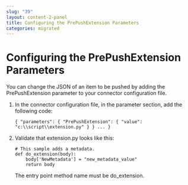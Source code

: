 ```yaml
---
slug: "39"
layout: content-2-panel
title: Configuring the PrePushExtension Parameters
categories: migrated
---
```


# Configuring the PrePushExtension Parameters

You can change the JSON of an item to be pushed by adding the PrePushExtension parameter to your connector configuration file.

1.  In the connector configuration file, in the parameter section, add the following code:

    ```
    { "parameters": { "PrePushExtension": { "value": "c:\\script\\extension.py" } } ... }
    ```

2.  Validate that extension.py looks like this:

    ```
    # This sample adds a metadata. 
    def do_extension(body): 
        body['NewMetadata'] = "new_metadata_value" 
        return body
    ```

    The entry point method name must be do\_extension.

 
